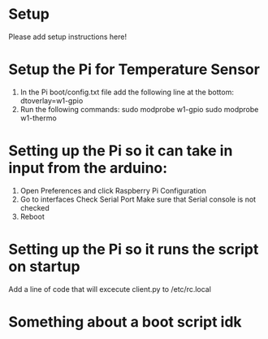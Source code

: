 # Setup

Please add setup instructions here!

# Setup the Pi for Temperature Sensor
1. In the Pi boot/config.txt file add the following line at the bottom:
dtoverlay=w1-gpio
2. Run the following commands:
   sudo modprobe w1-gpio
   sudo modprobe w1-thermo

# Setting up the Pi so it can take in input from the arduino:
1. Open Preferences and click Raspberry Pi Configuration
2. Go to interfaces
   Check Serial Port
   Make sure that Serial console is not checked
3. Reboot
# Setting up the Pi so it runs the script on startup
Add a line of code that will excecute client.py to /etc/rc.local

# Something about a boot script idk

